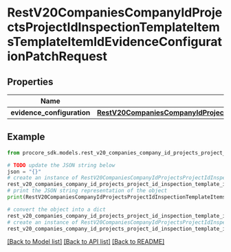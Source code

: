 # RestV20CompaniesCompanyIdProjectsProjectIdInspectionTemplateItemsTemplateItemIdEvidenceConfigurationPatchRequest


## Properties

Name | Type | Description | Notes
------------ | ------------- | ------------- | -------------
**evidence_configuration** | [**RestV20CompaniesCompanyIdProjectsProjectIdInspectionTemplateItemsTemplateItemIdEvidenceConfigurationPatchRequestEvidenceConfiguration**](RestV20CompaniesCompanyIdProjectsProjectIdInspectionTemplateItemsTemplateItemIdEvidenceConfigurationPatchRequestEvidenceConfiguration.md) |  | 

## Example

```python
from procore_sdk.models.rest_v20_companies_company_id_projects_project_id_inspection_template_items_template_item_id_evidence_configuration_patch_request import RestV20CompaniesCompanyIdProjectsProjectIdInspectionTemplateItemsTemplateItemIdEvidenceConfigurationPatchRequest

# TODO update the JSON string below
json = "{}"
# create an instance of RestV20CompaniesCompanyIdProjectsProjectIdInspectionTemplateItemsTemplateItemIdEvidenceConfigurationPatchRequest from a JSON string
rest_v20_companies_company_id_projects_project_id_inspection_template_items_template_item_id_evidence_configuration_patch_request_instance = RestV20CompaniesCompanyIdProjectsProjectIdInspectionTemplateItemsTemplateItemIdEvidenceConfigurationPatchRequest.from_json(json)
# print the JSON string representation of the object
print(RestV20CompaniesCompanyIdProjectsProjectIdInspectionTemplateItemsTemplateItemIdEvidenceConfigurationPatchRequest.to_json())

# convert the object into a dict
rest_v20_companies_company_id_projects_project_id_inspection_template_items_template_item_id_evidence_configuration_patch_request_dict = rest_v20_companies_company_id_projects_project_id_inspection_template_items_template_item_id_evidence_configuration_patch_request_instance.to_dict()
# create an instance of RestV20CompaniesCompanyIdProjectsProjectIdInspectionTemplateItemsTemplateItemIdEvidenceConfigurationPatchRequest from a dict
rest_v20_companies_company_id_projects_project_id_inspection_template_items_template_item_id_evidence_configuration_patch_request_from_dict = RestV20CompaniesCompanyIdProjectsProjectIdInspectionTemplateItemsTemplateItemIdEvidenceConfigurationPatchRequest.from_dict(rest_v20_companies_company_id_projects_project_id_inspection_template_items_template_item_id_evidence_configuration_patch_request_dict)
```
[[Back to Model list]](../README.md#documentation-for-models) [[Back to API list]](../README.md#documentation-for-api-endpoints) [[Back to README]](../README.md)


